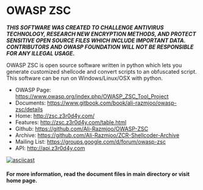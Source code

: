 OWASP ZSC
=========

***THIS SOFTWARE WAS CREATED TO CHALLENGE ANTIVIRUS TECHNOLOGY, RESEARCH NEW ENCRYPTION METHODS, AND PROTECT SENSITIVE OPEN SOURCE FILES WHICH INCLUDE IMPORTANT DATA. CONTRIBUTORS AND OWASP FOUNDATION WILL NOT BE RESPONSIBLE FOR ANY ILLEGAL USAGE.***


OWASP ZSC is open source software written in python which lets you generate customized shellcode and convert scripts to an obfuscated script. This software can be run on Windows/Linux/OSX with python.

 * OWASP Page: https://www.owasp.org/index.php/OWASP_ZSC_Tool_Project
 * Documents: https://www.gitbook.com/book/ali-razmjoo/owasp-zsc/details
 * Home: http://zsc.z3r0d4y.com/
 * Features: http://zsc.z3r0d4y.com/table.html
 * Github: https://github.com/Ali-Razmjoo/OWASP-ZSC
 * Archive: https://github.com/Ali-Razmjoo/ZCR-Shellcoder-Archive
 * Mailing List: https://groups.google.com/d/forum/owasp-zsc
 * API: http://api.z3r0d4y.com

[![asciicast](https://asciinema.org/a/90674.png)](https://asciinema.org/a/90674)

#### For more information, read the document files in main directory or visit home page.

